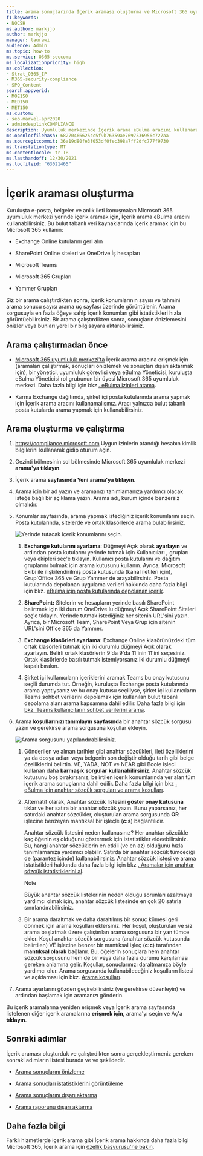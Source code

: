 ```yaml
---
title: arama sonuçlarında İçerik araması oluşturma ve Microsoft 365 uyumluluk merkezi
f1.keywords:
- NOCSH
ms.author: markjjo
author: markjjo
manager: laurawi
audience: Admin
ms.topic: how-to
ms.service: O365-seccomp
ms.localizationpriority: high
ms.collection:
- Strat_O365_IP
- M365-security-compliance
- SPO_Content
search.appverid:
- MOE150
- MED150
- MET150
ms.custom:
- seo-marvel-apr2020
- admindeeplinkCOMPLIANCE
description: Uyumluluk merkezinde İçerik arama eBulma aracını kullanarak farklı Uyumluluk Hizmetleri'nde içerik Microsoft 365 kullanın.
ms.openlocfilehash: 68270466625cc5f9b76359ae7697536956c727aa
ms.sourcegitcommit: 36a19d80fe3f053df0fec398a7ff2dfc777f9730
ms.translationtype: MT
ms.contentlocale: tr-TR
ms.lasthandoff: 12/30/2021
ms.locfileid: "63021465"
---
```

# <a name="create-a-content-search"></a>İçerik araması oluşturma

Kuruluşta e-posta, belgeler ve anlık ileti konuşmaları Microsoft 365 uyumluluk merkezi yerinde içerik aramak için, İçerik arama eBulma aracını kullanabilirsiniz. Bu bulut tabanlı veri kaynaklarında içerik aramak için bu Microsoft 365 kullanın:
  
- Exchange Online kutularını geri alın

- SharePoint Online siteleri ve OneDrive İş hesapları

- Microsoft Teams

- Microsoft 365 Grupları

- Yammer Grupları

Siz bir arama çalıştırdikten sonra, içerik konumlarının sayısı ve tahmini arama sonucu sayısı arama uç sayfası üzerinde görüntülenir. Arama sorgusuyla en fazla öğeye sahip içerik konumları gibi istatistikleri hızla görüntüebilirsiniz. Bir arama çalıştırdikten sonra, sonuçların önizlemesini  önizler veya bunları yerel bir bilgisayara aktarabilirsiniz.

## <a name="before-you-run-a-search"></a>Arama çalıştırmadan önce

- <a href="https://go.microsoft.com/fwlink/p/?linkid=2077149" target="_blank">Microsoft 365 uyumluluk merkezi'ta</a> İçerik arama aracına erişmek için (aramaları çalıştırmak, sonuçları önizlemek ve sonuçları dışarı aktarmak için), bir yönetici, uyumluluk görevlisi veya eBulma Yöneticisi, kuruluşta eBulma Yöneticisi rol grubunun bir üyesi Microsoft 365 uyumluluk merkezi. Daha fazla bilgi için bkz [. eBulma izinleri atama](assign-ediscovery-permissions.md).

- Karma Exchange dağıtımda, şirket içi posta kutularında arama yapmak için İçerik arama aracını kullanamalısınız. Aracı yalnızca bulut tabanlı posta kutularda arama yapmak için kullanabilirsiniz.

## <a name="create-and-run-a-search"></a>Arama oluşturma ve çalıştırma
  
1. <https://compliance.microsoft.com> Uygun izinlerin atandığı hesabın kimlik bilgilerini kullanarak gidip oturum açın.

2. Gezinti bölmesinin sol bölmesinde Microsoft 365 uyumluluk merkezi **arama'ya tıklayın**.

3. İçerik arama **sayfasında Yeni** **arama'ya tıklayın**.

4. Arama için bir ad yazın ve aramanızı tanımlamanıza yardımcı olacak isteğe bağlı bir açıklama yazın. Arama adı, kurum içinde benzersiz olmalıdır.

5. Konumlar  sayfasında, arama yapmak istediğiniz içerik konumlarını seçin. Posta kutularında, sitelerde ve ortak klasörlerde arama bulabilirsiniz.

    ![Yerinde tutacak içerik konumlarını seçin.](../media/ContentSearchLocations.png)
  
   1. **Exchange kutularını ayarlama**: Düğmeyi Açık olarak **ayarlayın** ve ardından posta kutularını yerinde tutmak için Kullanıcıları **,** grupları veya ekipleri seç'e tıklayın. Kullanıcı posta kutularını ve dağıtım gruplarını bulmak için arama kutusunu kullanın. Ayrıca, Microsoft Ekibi ile ilişkilendirilmiş posta kutusunda (kanal iletileri için), Grup'Office 365 ve Grup Yammer de arayabilirsiniz. Posta kutularında depolanan uygulama verileri hakkında daha fazla bilgi için bkz. [eBulma için posta kutularında depolanan içerik](what-is-stored-in-exo-mailbox.md).

   2. **SharePoint:** Sitelerin ve hesapların yerinde basılı SharePoint belirtmek  için iki durum OneDrive  lu düğmeyi Açık SharePoint Siteleri seç'e tıklayın. Yerinde tutmak istediğiniz her sitenin URL'sini yazın. Ayrıca, bir Microsoft Team, SharePoint Veya Grup için sitenin URL'sini Office 365 da Yammer.
  
   3. **Exchange klasörleri ayarlama**: Exchange Online klasörünüzdeki tüm ortak klasörleri tutmak  için iki durumlu düğmeyi Açık olarak ayarlayın. Belirli ortak klasörlerin 9'da 9'da 11'inin 11'ini seçesiniz. Ortak klasörlerde  basılı tutmak istemiyorsanız iki durumlu düğmeyi kapalı bırakın.
  
   4. Şirket içi kullanıcıların içeriklerini aramak Teams bu onay kutusunu seçili durumda tut. Örneğin, kuruluşta Exchange posta kutularında arama yaptıysanız ve bu onay kutusu seçiliyse, şirket içi kullanıcıların Teams sohbet verilerini depolamak için kullanılan bulut tabanlı depolama alanı arama kapsamına dahil edilir. Daha fazla bilgi için [bkz. Teams kullanıcıların sohbet verilerini arama](search-cloud-based-mailboxes-for-on-premises-users.md).

6. Arama **koşullarınızı tanımlayın sayfasında** bir anahtar sözcük sorgusu yazın ve gerekirse arama sorgusuna koşullar ekleyin.

   ![Arama sorgusunu yapılandırabilirsiniz.](../media/ContentSearchQuery.png)

   1. Gönderilen ve alınan tarihler gibi anahtar sözcükleri, ileti özelliklerini ya da dosya adları veya belgenin son değiştir olduğu tarih gibi belge özelliklerini belirtin. VE, YADA, NOT ve NEAR gibi Boole işleci kullanan daha **karmaşık** **sorgular** **kullanabilirsiniz**. Anahtar sözcük kutusunu boş bırakırsanız, belirtilen içerik konumlarında yer alan tüm içerik arama sonuçlarına dahil edilir. Daha fazla bilgi için bkz [. eBulma için anahtar sözcük sorguları ve arama koşulları](keyword-queries-and-search-conditions.md).

   2. Alternatif olarak, Anahtar sözcük listesini **göster onay kutusuna** tıklar ve her satıra bir anahtar sözcük yazın. Bunu yaparsanız, her satırdaki anahtar sözcükler, oluşturulan arama sorgusunda **OR** işlecine benzeyen mantıksal bir işleçle (**c:s**) bağlantılıdır.

      Anahtar sözcük listesini neden kullanasınız? Her anahtar sözcükle kaç öğenin eş olduğunu göstermek için istatistikler eldeebilirsiniz. Bu, hangi anahtar sözcüklerin en etkili (ve en az) olduğunu hızla tanımlamanıza yardımcı olabilir. Satırda bir anahtar sözcük tümceciği de (parantez içinde) kullanabilirsiniz. Anahtar sözcük listesi ve arama istatistikleri hakkında daha fazla bilgi için bkz [. Aramalar için anahtar sözcük istatistiklerini al](view-keyword-statistics-for-content-search.md#get-keyword-statistics-for-searches).

      > [!NOTE]
      > Büyük anahtar sözcük listelerinin neden olduğu sorunları azaltmaya yardımcı olmak için, anahtar sözcük listesinde en çok 20 satırla sınırlandırabilirsiniz.

   3. Bir arama daraltmak ve daha daraltılmış bir sonuç kümesi geri dönmek için arama koşulları  eklersiniz. Her koşul, oluşturulan ve siz arama başlatmak üzere çalıştırılan arama sorgusuna bir yan tümce ekler. Koşul anahtar sözcük sorgusuna (anahtar sözcük kutusunda belirtilen) VE işlecine benzer bir mantıksal işleç (**c:c**) tarafından **mantıksal olarak** bağlanır. Bu, öğelerin sonuçlara hem anahtar sözcük sorgusunu hem de bir veya daha fazla durumu karşılaması gereken anlamına gelir. Koşullar, sonuçlarınızı daraltmanıza böyle yardımcı olur. Arama sorgusunda kullanabileceğiniz koşulların listesi ve açıklaması için bkz. [Arama koşulları](keyword-queries-and-search-conditions.md#search-conditions).

7. Arama ayarlarını gözden geçirebilirsiniz (ve gerekirse düzenleyin) ve ardından başlamak için aramanızı gönderin.
  
Bu içerik aramalarına yeniden erişmek veya İçerik arama sayfasında listelenen diğer içerik aramalarına **erişmek için,** arama'yı seçin ve Aç'a **tıklayın**.

## <a name="next-steps"></a>Sonraki adımlar

İçerik araması oluşturduk ve çalıştırdikten sonra gerçekleştirmeniz gereken sonraki adımların listesi burada ve ve şekildedir.

- [Arama sonuçlarını önizleme](preview-ediscovery-search-results.md)

- [Arama sonuçları istatistiklerini görüntüleme](view-keyword-statistics-for-content-search.md)

- [Arama sonuçlarını dışarı aktarma](export-search-results.md)

- [Arama raporunu dışarı aktarma](export-a-content-search-report.md)

## <a name="more-information"></a>Daha fazla bilgi

Farklı hizmetlerde içerik arama gibi İçerik arama hakkında daha fazla bilgi Microsoft 365, İçerik arama için [özellik başvurusu'ne bakın](content-search-reference.md).
